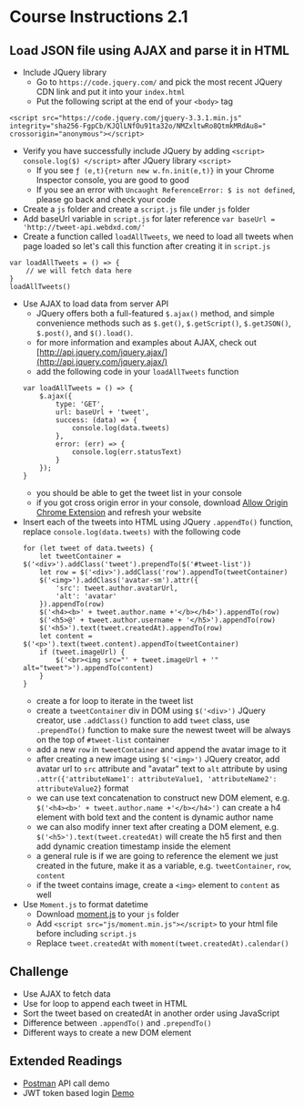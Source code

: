 # Course Instructions 2.1
## Load JSON file using AJAX and parse it in HTML

* Include JQuery library
    * Go to `https://code.jquery.com/` and pick the most recent JQuery CDN link and put it into your `index.html`
    * Put the following script at the end of your `<body>` tag
```
<script src="https://code.jquery.com/jquery-3.3.1.min.js" integrity="sha256-FgpCb/KJQlLNfOu91ta32o/NMZxltwRo8QtmkMRdAu8=" crossorigin="anonymous"></script>
```
* Verify you have successfully include JQuery by adding `<script> console.log($) </script>` after JQuery library `<script>`
    * If you see `ƒ (e,t){return new w.fn.init(e,t)}` in your Chrome Inspector console, you are good to good
    * If you see an error with `Uncaught ReferenceError: $ is not defined`, please go back and check your code
* Create a `js` folder and create a `script.js` file under `js` folder
* Add baseUrl variable in `script.js` for later reference `var baseUrl = 'http://tweet-api.webdxd.com/'`
* Create a function called `loadAllTweets`, we need to load all tweets when page loaded so let's call this function after creating it in `script.js` 
```
var loadAllTweets = () => {
    // we will fetch data here
}
loadAllTweets()
```
* Use AJAX to load data from server API
    * JQuery offers both a full-featured `$.ajax()` method, and simple convenience methods such as `$.get()`, `$.getScript()`, `$.getJSON()`, `$.post()`, and `$().load()`.
    * for more information and examples about AJAX, check out [http://api.jquery.com/jquery.ajax/](http://api.jquery.com/jquery.ajax/)
    * add the following code in your `loadAllTweets` function
    ```
    var loadAllTweets = () => {
        $.ajax({
            type: 'GET',
            url: baseUrl + 'tweet',
            success: (data) => {
                console.log(data.tweets)
            },
            error: (err) => {
                console.log(err.statusText)
            }
        });
    }
    ```
    * you should be able to get the tweet list in your console
    * if you got cross origin error in your console, download [Allow Origin Chrome Extension](https://chrome.google.com/webstore/detail/allow-control-allow-origi/nlfbmbojpeacfghkpbjhddihlkkiljbi/related?hl=en) and refresh your website
* Insert each of the tweets into HTML using JQuery `.appendTo()` function, replace `console.log(data.tweets)` with the following code
    ```
    for (let tweet of data.tweets) {
        let tweetContainer = $('<div>').addClass('tweet').prependTo($('#tweet-list'))
        let row = $('<div>').addClass('row').appendTo(tweetContainer)
        $('<img>').addClass('avatar-sm').attr({
            'src': tweet.author.avatarUrl,
            'alt': 'avatar'
        }).appendTo(row)
        $('<h4><b>' + tweet.author.name +'</b></h4>').appendTo(row)
        $('<h5>@' + tweet.author.username + '</h5>').appendTo(row)
        $('<h5>').text(tweet.createdAt).appendTo(row)
        let content = $('<p>').text(tweet.content).appendTo(tweetContainer)
        if (tweet.imageUrl) {
            $('<br><img src="' + tweet.imageUrl + '" alt="tweet">').appendTo(content)
        }
    }
    ```
    * create a for loop to iterate in the tweet list
    * create a `tweetContainer` div in DOM using `$('<div>')` JQuery creator, use `.addClass()` function to add `tweet` class, use `.prependTo()` function to make sure the newest tweet will be always on the top of `#tweet-list` container
    * add a new `row` in `tweetContainer` and append the avatar image to it
    * after creating a new image using `$('<img>')` JQuery creator, add avatar url to `src` attribute and "avatar" text to `alt` attribute by using `.attr({'attributeName1': attributeValue1, 'attributeName2': attributeValue2}` format
    * we can use text concatenation to construct new DOM element, e.g. `$('<h4><b>' + tweet.author.name +'</b></h4>')` can create a h4 element with bold text and the content is dynamic author name
    * we can also modify inner text after creating a DOM element, e.g. `$('<h5>').text(tweet.createdAt)` will create the h5 first and then add dynamic creation timestamp inside the element
    * a general rule is if we are going to reference the element we just created in the future, make it as a variable, e.g. `tweetContainer`, `row`, `content`
    * if the tweet contains image, create a `<img>` element to `content` as well
* Use `Moment.js` to format datetime
    * Download [moment.js](https://momentjs.com/) to your `js` folder
    * Add `<script src="js/moment.min.js"></script>` to your html file before including `script.js`
    * Replace `tweet.createdAt` with `moment(tweet.createdAt).calendar()`

## Challenge
* Use AJAX to fetch data
* Use for loop to append each tweet in HTML
* Sort the tweet based on createdAt in another order using JavaScript
* Difference between `.appendTo()` and `.prependTo()`
* Different ways to create a new DOM element

## Extended Readings
* [Postman](https://www.getpostman.com/) API call demo
* JWT token based login [Demo](https://github.com/chaofz/jquery-jwt-auth/blob/master/index.html)